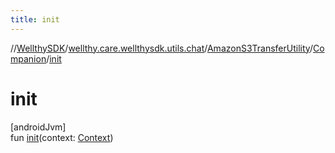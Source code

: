 ```yaml
---
title: init
---
```

//[WellthySDK](../../../../index.html)/[wellthy.care.wellthysdk.utils.chat](../../index.html)/[AmazonS3TransferUtility](../index.html)/[Companion](index.html)/[init](init.html)



# init



[androidJvm]\
fun [init](init.html)(context: [Context](https://developer.android.com/reference/kotlin/android/content/Context.html))




